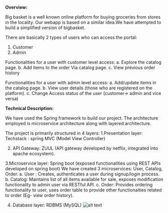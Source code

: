 **Overview:**


Big basket is a well known online platform for buying groceries from stores in the locality. Our webapp is based on a similar idea.We have attempted to build a simplified version of bigbasket.

There are basically 2 types of users who can access the portal:
1. Customer
2. Admin

Functionalities for a user with customer level access:
a. Explore the catalog page.
b. Add items to the order Via catalog page.
c. View previous order history

Functionalities for a user with admin level access:
a. Add/update items in the catalog page.
b. View user details (those who are registered on the platform).
c. Change Access status of the user (customer-> admin and vice versa)

**Technical Description:**

We have used the Spring framework to build our project. The architecture employed is microservice architecture along with layered architecture.

The project is primarily structured in 4 layers:
1.Presentation layer:
  Techstack : spring MVC (Model View Controller)


2. API Gateway:
  ZUUL (API gateway developed by netflix, integrated into apache ecosystem).


3.Microservice layer:
  Spring boot (exposed functionalities using REST APIs developed on spring boot)
  We have created 3 microservices: User, Catalog, Order.
    a. User : Creates, authenticates a user during signup/login process.
    b. Catalog: Maintains list of all items available for sale, exposes modification functionality to admin user via RESTful API.
    c. Order: Provides ordering functionality to user, uses order table to provide other functionaities related to order (Eg- view order history).
    
4. Database layer: RDBMS (MySQL)
![alt text](https://github.com/[username]/[reponame]/blob/[branch]/image.jpg?raw=true)
